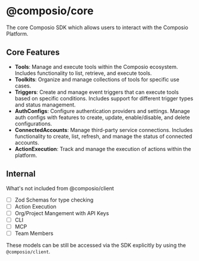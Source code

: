 # @composio/core

The core Composio SDK which allows users to interact with the Composio Platform.

## Core Features

- **Tools**: Manage and execute tools within the Composio ecosystem. Includes functionality to list, retrieve, and execute tools.
- **Toolkits**: Organize and manage collections of tools for specific use cases.
- **Triggers**: Create and manage event triggers that can execute tools based on specific conditions. Includes support for different trigger types and status management.
- **AuthConfigs**: Configure authentication providers and settings. Manage auth configs with features to create, update, enable/disable, and delete configurations.
- **ConnectedAccounts**: Manage third-party service connections. Includes functionality to create, list, refresh, and manage the status of connected accounts.
- **ActionExecution**: Track and manage the execution of actions within the platform.

## Internal
What's not included from @composio/client
- [ ] Zod Schemas for type checking
- [ ] Action Execution
- [ ] Org/Project Mangement with API Keys
- [ ] CLI 
- [ ] MCP
- [ ] Team Members

These models can be still be accessed via the SDK explicitly by using the `@composio/client`.